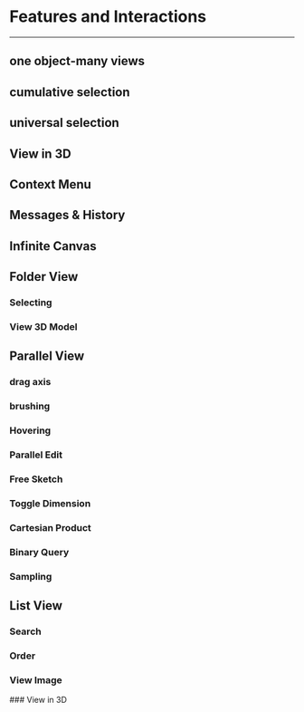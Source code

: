 # Features and Interactions

***

## one object-many views

## cumulative selection

## universal selection

## View in 3D

## Context Menu

## Messages & History

## Infinite Canvas

## Folder View

### Selecting

### View 3D Model

## Parallel View

### drag axis

### brushing

### Hovering

### Parallel Edit

### Free Sketch

### Toggle Dimension

### Cartesian Product

### Binary Query

### Sampling

## List View

### Search

### Order

### View Image

### View in 3D
